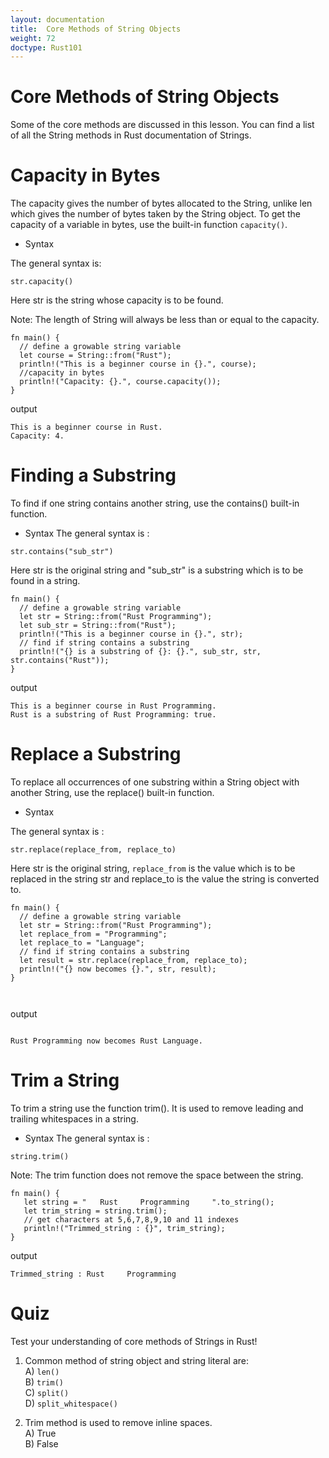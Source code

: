 ```yaml
---
layout: documentation
title:  Core Methods of String Objects
weight: 72
doctype: Rust101
---
```


# Core Methods of String Objects

Some of the core methods are discussed in this lesson. You can find a list of all the String methods in Rust documentation of Strings.

# Capacity in Bytes 

The capacity gives the number of bytes allocated to the String, unlike len which gives the number of bytes taken by the String object. 
To get the capacity of a variable in bytes, use the built-in function `capacity()`.

- Syntax

The general syntax is:

`str.capacity()`

Here str is the string whose capacity is to be found.

Note: The length of String will always be less than or equal to the capacity.

```
fn main() {
  // define a growable string variable
  let course = String::from("Rust");
  println!("This is a beginner course in {}.", course);
  //capacity in bytes
  println!("Capacity: {}.", course.capacity());
}

```

output 

```
This is a beginner course in Rust.
Capacity: 4.

```

# Finding a Substring 

To find if one string contains another string, use the contains() built-in function.
- Syntax 
The general syntax is :

```
str.contains("sub_str")
```
Here str is the original string and "sub_str" is a substring which is to be found in a string.


```
fn main() {
  // define a growable string variable
  let str = String::from("Rust Programming"); 
  let sub_str = String::from("Rust"); 
  println!("This is a beginner course in {}.", str);
  // find if string contains a substring
  println!("{} is a substring of {}: {}.", sub_str, str, str.contains("Rust"));
}

```
output 

```
This is a beginner course in Rust Programming.
Rust is a substring of Rust Programming: true.
```

# Replace a Substring 

To replace all occurrences of one substring within a String object with another String, use the replace() built-in function.
- Syntax 

The general syntax is :
```
str.replace(replace_from, replace_to)
```
Here str is the original string, `replace_from` is the value which is to be replaced in the string str and replace_to is the value the string is converted to.


```
fn main() {
  // define a growable string variable
  let str = String::from("Rust Programming"); 
  let replace_from = "Programming";
  let replace_to = "Language"; 
  // find if string contains a substring
  let result = str.replace(replace_from, replace_to);
  println!("{} now becomes {}.", str, result);
}



```
output 

```

Rust Programming now becomes Rust Language.

```

# Trim a String 

To trim a string use the function trim(). It is used to remove leading and trailing whitespaces in a string.
- Syntax 
The general syntax is :
```
string.trim()
```
Note: The trim function does not remove the space between the string.

```
fn main() {
   let string = "   Rust     Programming     ".to_string();
   let trim_string = string.trim(); 
   // get characters at 5,6,7,8,9,10 and 11 indexes
   println!("Trimmed_string : {}", trim_string);
}

```
output
```
Trimmed_string : Rust     Programming
```

# Quiz 

Test your understanding of core methods of Strings in Rust!

1. Common method of string object and string literal are: <br> 
A) `len()` <br> 
B) `trim()` <br> 
C) `split()` <br> 
D) `split_whitespace()` <br> 

2. Trim method is used to remove inline spaces.<br> 
A) True <br> 
B) False <br>



















